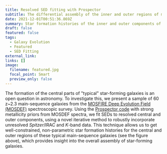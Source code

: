 ```yaml
---
title: Resolved SED fitting with Prospector
subtitle: The differential assembly of the inner and outer regions of main-sequence galaxies
date: 2021-12-01T00:51:36.869Z
summary: Star formation histories of the inner and outer components of main sequence galaxies using resolved SED fitting
draft: false
featured: false
tags:
  - Galaxy Evolution
  - Featured
  - SED Fitting
external_link:
links: []
image:
  filename: featured.jpg
  focal_point: Smart
  preview_only: false
---
```

The formation of the central parts of "typical" star-forming galaxies is an open question in astronomy. To investigate this, we present a sample of 60 z~2.3 main-sequence galaxies from the [MOSFIRE Deep Evolution Field (MOSDEF)](http://mosdef.astro.berkeley.edu) spectroscopic survey. Using the [Prospector code](https://prospect.readthedocs.io/) with strong metallicity priors from MOSDEF spectra, we fit SEDs to resolved central and outer components, using a novel iterative method to robustly incorporate unresolved *Spitzer*/IRAC and *K*-band data. This technique allows us to get well-constrained, non-parametric star formation histories for the central and outer regions of these typical main-sequence galaxies (see the figure above), which provides insight into the overall assembly of star-forming galaxies.
